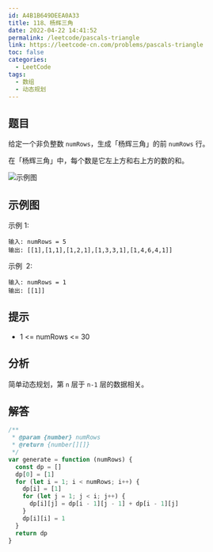 ```yaml
---
id: A4B1B649DEEA0A33
title: 118、杨辉三角
date: 2022-04-22 14:41:52
permalink: /leetcode/pascals-triangle
link: https://leetcode-cn.com/problems/pascals-triangle
toc: false
categories:
  - LeetCode
tags:
  - 数组
  - 动态规划
---
```


<Level type='easy'/>

## 题目

给定一个非负整数 `numRows`，生成「杨辉三角」的前 `numRows` 行。

在「杨辉三角」中，每个数是它左上方和右上方的数的和。

![示例图](/img/leetcode/0100-0199/118.1.gif)

## 示例图

示例 1:

```text
输入: numRows = 5
输出: [[1],[1,1],[1,2,1],[1,3,3,1],[1,4,6,4,1]]
```

示例  2:

```text
输入: numRows = 1
输出: [[1]]
```

## 提示

- 1 <= numRows <= 30

## 分析

简单动态规划，第 `n` 层于 `n-1` 层的数据相关。

## 解答

```javascript
/**
 * @param {number} numRows
 * @return {number[][]}
 */
var generate = function (numRows) {
  const dp = []
  dp[0] = [1]
  for (let i = 1; i < numRows; i++) {
    dp[i] = [1]
    for (let j = 1; j < i; j++) {
      dp[i][j] = dp[i - 1][j - 1] + dp[i - 1][j]
    }
    dp[i][i] = 1
  }
  return dp
}
```
